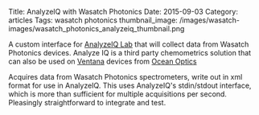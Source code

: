 Title: AnalyzeIQ with Wasatch Photonics
Date:  2015-09-03
Category: articles
Tags: wasatch photonics
thumbnail_image: /images/wasatch-images/wasatch_photonics_analyzeiq_thumbnail.png


A custom interface for [AnalyzeIQ Lab](https://www.analyzeiq.com/Products/Analyze-IQ-Lab.html) that will collect data from Wasatch Photonics devices.
Analyze IQ is a third party chemometrics solution that can
also be used on
[Ventana](http://oceanoptics.com/product-category/ventana-series/) devices from [Ocean
Optics](http://oceanoptics.com/product/analyze-iq-chemistry-software/)
        
Acquires data from Wasatch Photonics
spectrometers, write out in xml format for use in AnalyzeIQ.
This uses AnalyzeIQ's stdin/stdout interface, which is more than
sufficient for multiple acquisitions per second. Pleasingly
straightforward to integrate and test.
